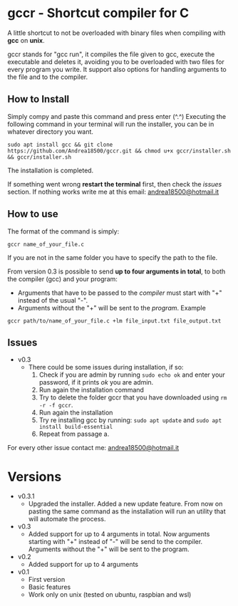# gccr - Shortcut compiler for C
A little shortcut to not be overloaded with binary files when compiling with **gcc** on **unix**.

gccr stands for "gcc run", it compiles the file given to gcc, execute the executable and deletes it, avoiding you to be overloaded with two files for every program you write.
It support also options for handling arguments to the file and to the compiler.

## How to Install
Simply compy and paste this command and press enter (^.^)
Executing the following command in your terminal will run the installer, you can be in whatever directory you want.
```
sudo apt install gcc && git clone https://github.com/Andrea18500/gccr.git && chmod u+x gccr/installer.sh && gccr/installer.sh
```
The installation is completed.

If something went wrong **restart the terminal** first, then check the *issues* section. If nothing works write me at this email: andrea18500@hotmail.it

## How to use
The format of the command is simply:
```
gccr name_of_your_file.c
```
If you are not in the same folder you have to specify the path to the file.

From version 0.3 is possible to send **up to four arguments in total**, to both the compiler (gcc) and your program:
- Arguments that have to be passed to the *compiler* must start with "+" instead of the usual "-".
- Arguments without the "+" will be sent to the *program*.
Example
```
gccr path/to/name_of_your_file.c +lm file_input.txt file_output.txt
```

## Issues
- v0.3
  - There could be some issues during installation, if so:
    1. Check if you are admin by running ```sudo echo ok``` and enter your password, if it prints *ok* you are admin.
    2. Run again the installation command
    3. Try to delete the folder gccr that you have downloaded using ```rm -r -f gccr```.
    4. Run again the installation
    5. Try re installing gcc by running: ```sudo apt update``` and ```sudo apt install build-essential```
    6. Repeat from passage a.

For every other issue contact me: andrea18500@hotmail.it

# Versions
- v0.3.1
  - Upgraded the installer. Added a new update feature. From now on pasting the same command as the installation will run an utility that will automate the process.
- v0.3
  - Added support for up to 4 arguments in total. Now arguments starting with "+" instead of "-" will be send to the compiler. Arguments without the "+" will be sent to the program.
- v0.2
  - Added support for up to 4 arguments
- v0.1
  - First version
  - Basic features
  - Work only on unix (tested on ubuntu, raspbian and wsl)
